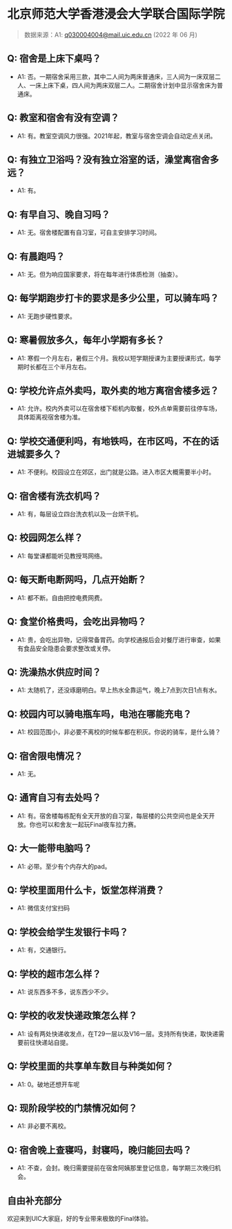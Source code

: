 # 北京师范大学香港浸会大学联合国际学院

> 数据来源：A1: q030004004@mail.uic.edu.cn (2022 年 06 月)

## Q: 宿舍是上床下桌吗？

- A1: 否。一期宿舍采用三款，其中二人间为两床普通床，三人间为一床双层二人、一床上床下桌，四人间为两床双层二人。二期宿舍计划中显示宿舍床为普通床。

## Q: 教室和宿舍有没有空调？

- A1: 有。教室空调风力很强。2021年起，教室与宿舍空调会自动定点关闭。

## Q: 有独立卫浴吗？没有独立浴室的话，澡堂离宿舍多远？

- A1: 有。

## Q: 有早自习、晚自习吗？

- A1: 无。宿舍楼配置有自习室，可自主安排学习时间。

## Q: 有晨跑吗？

- A1: 无。但为响应国家要求，将在每年进行体质检测（抽查）。

## Q: 每学期跑步打卡的要求是多少公里，可以骑车吗？

- A1: 无跑步硬性要求。

## Q: 寒暑假放多久，每年小学期有多长？

- A1: 寒假一个月左右，暑假三个月。我校以短学期授课为主要授课形式，每学期时长都在三个半月左右。

## Q: 学校允许点外卖吗，取外卖的地方离宿舍楼多远？

- A1: 允许。校内外卖可以在宿舍楼下柜机内取餐，校外点单需要前往停车场，具体距离视宿舍楼为准。

## Q: 学校交通便利吗，有地铁吗，在市区吗，不在的话进城要多久？

- A1: 不便利。校园设立在郊区，出门就是公路。进入市区大概需要半小时。

## Q: 宿舍楼有洗衣机吗？

- A1: 有，每层设立四台洗衣机以及一台烘干机。

## Q: 校园网怎么样？

- A1: 每堂课都能听见教授骂网络。

## Q: 每天断电断网吗，几点开始断？

- A1: 都不断。自由把控电费网费。

## Q: 食堂价格贵吗，会吃出异物吗？

- A1: 贵，会吃出异物，记得常备胃药。向学校通报后会对餐厅进行审查，如果有食品安全隐患会要求整改或关停。

## Q: 洗澡热水供应时间？

- A1: 太随机了，还没琢磨明白。早上热水全靠运气，晚上7点到次日1点有水。

## Q: 校园内可以骑电瓶车吗，电池在哪能充电？

- A1: 校园范围小，非必要不离校的时候车都在积灰。你说的骑车，是什么骑？

## Q: 宿舍限电情况？

- A1: 无。

## Q: 通宵自习有去处吗？

- A1: 有。宿舍楼每栋配有全天开放的自习室，每层楼的公共空间也是全天开放。你也可以和舍友一起玩Final夜车拉力赛。

## Q: 大一能带电脑吗？

- A1: 必带。至少有个内存大的pad。

## Q: 学校里面用什么卡，饭堂怎样消费？

- A1: 微信支付宝扫码

## Q: 学校会给学生发银行卡吗？

- A1: 有，交通银行。

## Q: 学校的超市怎么样？

- A1: 说东西多不多，说东西少不少。

## Q: 学校的收发快递政策怎么样？

- A1: 设有两处快递收发点，在T29一层以及V16一层。支持所有快递，取快递需要前往快递站自提。

## Q: 学校里面的共享单车数目与种类如何？

- A1: 0。破地还想开车呢

## Q: 现阶段学校的门禁情况如何？

- A1: 非必要不离校。

## Q: 宿舍晚上查寝吗，封寝吗，晚归能回去吗？

- A1: 不查，会封。晚归需要提前在宿舍阿姨那里登记信息，每学期三次晚归机会。

## 自由补充部分

欢迎来到UIC大家庭，好的专业带来极致的Final体验。